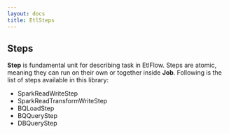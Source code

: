 ```yaml
---
layout: docs
title: EtlSteps
---
```


## Steps

**Step** is fundamental unit for describing task in EtlFlow.
Steps are atomic, meaning they can run on their own or together inside **Job**.
Following is the list of steps available in this library:
- SparkReadWriteStep
- SparkReadTransformWriteStep
- BQLoadStep
- BQQueryStep
- DBQueryStep